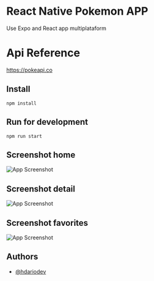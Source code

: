 # React Native Pokemon APP

Use Expo  and React app multiplataform 

# Api Reference

https://pokeapi.co



## Install

```
npm install
```

## Run for development

```
npm run start
```


## Screenshot home

![App Screenshot](https://github.com/hdarioDev/assets/blob/main/PokemonHOME.png?raw=true)

## Screenshot detail

![App Screenshot](https://github.com/hdarioDev/assets/blob/main/PokemonDETAIL.png?raw=true)

## Screenshot favorites

![App Screenshot](https://github.com/hdarioDev/assets/blob/main/PokemonFavs.png?raw=true)

## Authors

- [@hdariodev](https://www.hdariodev.com)
